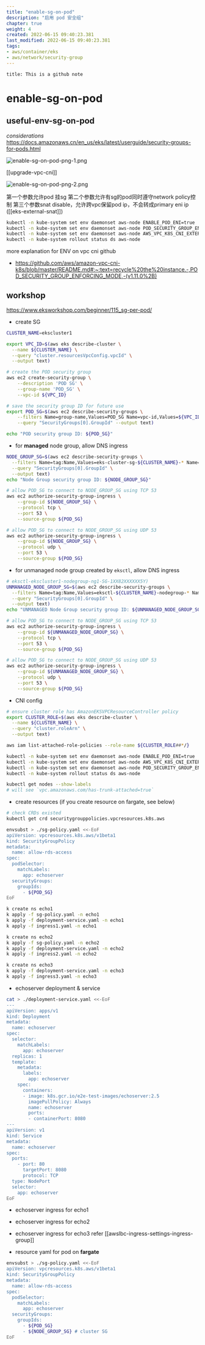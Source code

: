 ```yaml
---
title: "enable-sg-on-pod"
description: "启用 pod 安全组"
chapter: true
weight: 4
created: 2022-06-15 09:40:23.381
last_modified: 2022-06-15 09:40:23.381
tags: 
- aws/container/eks 
- aws/network/security-group 
---
```


```ad-attention
title: This is a github note
```

# enable-sg-on-pod


## useful-env-sg-on-pod

*considerations*
https://docs.amazonaws.cn/en_us/eks/latest/userguide/security-groups-for-pods.html

![enable-sg-on-pod-png-1.png](../../../git-attachment/enable-sg-on-pod-png-1.png)

[[upgrade-vpc-cni]]

![enable-sg-on-pod-png-2.png](../../../git-attachment/enable-sg-on-pod-png-2.png)

第一个参数允许pod 挂sg
第二个参数允许有sg的pod同时遵守network policy控制
第三个参数snat disable，允许跨vpc保留pod ip，不会转成primary eni ip ([[eks-external-snat]])

```sh
kubectl -n kube-system set env daemonset aws-node ENABLE_POD_ENI=true
kubectl -n kube-system set env daemonset aws-node POD_SECURITY_GROUP_ENFORCING_MODE=standard
kubectl -n kube-system set env daemonset aws-node AWS_VPC_K8S_CNI_EXTERNALSNAT=true
kubectl -n kube-system rollout status ds aws-node

```

more explanation for ENV on vpc cni github
- https://github.com/aws/amazon-vpc-cni-k8s/blob/master/README.md#:~:text=recycle%20the%20instance.-,POD_SECURITY_GROUP_ENFORCING_MODE,-(v1.11.0%2B)



## workshop
https://www.eksworkshop.com/beginner/115_sg-per-pod/

- create SG
```sh
CLUSTER_NAME=ekscluster1

export VPC_ID=$(aws eks describe-cluster \
  --name ${CLUSTER_NAME} \
  --query "cluster.resourcesVpcConfig.vpcId" \
  --output text)

# create the POD security group
aws ec2 create-security-group \
    --description 'POD SG' \
    --group-name 'POD_SG' \
    --vpc-id ${VPC_ID}

# save the security group ID for future use
export POD_SG=$(aws ec2 describe-security-groups \
    --filters Name=group-name,Values=POD_SG Name=vpc-id,Values=${VPC_ID} \
    --query "SecurityGroups[0].GroupId" --output text)

echo "POD security group ID: ${POD_SG}"

```

- for **managed** node group, allow DNS ingress
```sh
NODE_GROUP_SG=$(aws ec2 describe-security-groups \
  --filters Name=tag:Name,Values=eks-cluster-sg-${CLUSTER_NAME}-* Name=vpc-id,Values=${VPC_ID} \
  --query "SecurityGroups[0].GroupId" \
  --output text)
echo "Node Group security group ID: ${NODE_GROUP_SG}"

# allow POD_SG to connect to NODE_GROUP_SG using TCP 53
aws ec2 authorize-security-group-ingress \
    --group-id ${NODE_GROUP_SG} \
    --protocol tcp \
    --port 53 \
    --source-group ${POD_SG}

# allow POD_SG to connect to NODE_GROUP_SG using UDP 53
aws ec2 authorize-security-group-ingress \
    --group-id ${NODE_GROUP_SG} \
    --protocol udp \
    --port 53 \
    --source-group ${POD_SG}

```

- for unmanaged node group created by `eksctl`, allow DNS ingress
```sh
# eksctl-ekscluster1-nodegroup-ng1-SG-1XX82XXXXXX5Y)
UNMANAGED_NODE_GROUP_SG=$(aws ec2 describe-security-groups \
  --filters Name=tag:Name,Values=eksctl-${CLUSTER_NAME}-nodegroup-* Name=vpc-id,Values=${VPC_ID} \
  --query "SecurityGroups[0].GroupId" \
  --output text)
echo "UNMANAGED Node Group security group ID: ${UNMANAGED_NODE_GROUP_SG}"

# allow POD_SG to connect to NODE_GROUP_SG using TCP 53
aws ec2 authorize-security-group-ingress \
    --group-id ${UNMANAGED_NODE_GROUP_SG} \
    --protocol tcp \
    --port 53 \
    --source-group ${POD_SG}

# allow POD_SG to connect to NODE_GROUP_SG using UDP 53
aws ec2 authorize-security-group-ingress \
    --group-id ${UNMANAGED_NODE_GROUP_SG} \
    --protocol udp \
    --port 53 \
    --source-group ${POD_SG}

```

- CNI config
```sh
# ensure cluster role has AmazonEKSVPCResourceController policy
export CLUSTER_ROLE=$(aws eks describe-cluster \
  --name ${CLUSTER_NAME} \
  --query "cluster.roleArn" \
  --output text)

aws iam list-attached-role-policies --role-name ${CLUSTER_ROLE##*/}

```

```sh
kubectl -n kube-system set env daemonset aws-node ENABLE_POD_ENI=true
kubectl -n kube-system set env daemonset aws-node AWS_VPC_K8S_CNI_EXTERNALSNAT=true
kubectl -n kube-system set env daemonset aws-node POD_SECURITY_GROUP_ENFORCING_MODE=standard
kubectl -n kube-system rollout status ds aws-node

kubectl get nodes --show-labels
# will see `vpc.amazonaws.com/has-trunk-attached=true`

```

- create resources (if you create resource on fargate, see below)
```sh
# check CRDs existed
kubectl get crd securitygrouppolicies.vpcresources.k8s.aws

envsubst > ./sg-policy.yaml <<-EoF
apiVersion: vpcresources.k8s.aws/v1beta1
kind: SecurityGroupPolicy
metadata:
  name: allow-rds-access
spec:
  podSelector:
    matchLabels:
      app: echoserver
  securityGroups:
    groupIds:
      - ${POD_SG}
EoF

k create ns echo1
k apply -f sg-policy.yaml -n echo1
k apply -f deployment-service.yaml -n echo1
k apply -f ingress1.yaml -n echo1

k create ns echo2
k apply -f sg-policy.yaml -n echo2
k apply -f deployment-service.yaml -n echo2
k apply -f ingress2.yaml -n echo2

k create ns echo3
k apply -f deployment-service.yaml -n echo3
k apply -f ingress3.yaml -n echo3

```

- echoserver deployment & service
```sh
cat > ./deployment-service.yaml <<-EoF
---
apiVersion: apps/v1
kind: Deployment
metadata:
  name: echoserver
spec:
  selector:
    matchLabels:
      app: echoserver
  replicas: 1
  template:
    metadata:
      labels:
        app: echoserver
    spec:
      containers:
      - image: k8s.gcr.io/e2e-test-images/echoserver:2.5
        imagePullPolicy: Always
        name: echoserver
        ports:
        - containerPort: 8080
---
apiVersion: v1
kind: Service
metadata:
  name: echoserver
spec:
  ports:
    - port: 80
      targetPort: 8080
      protocol: TCP
  type: NodePort
  selector:
    app: echoserver
EoF

```

- echoserver ingress for echo1
- echoserver ingress for echo2
- echoserver ingress for echo3
refer [[awslbc-ingress-settings-ingress-group]]

- resource yaml for pod on **fargate**
```sh
envsubst > ./sg-policy.yaml <<-EoF
apiVersion: vpcresources.k8s.aws/v1beta1
kind: SecurityGroupPolicy
metadata:
  name: allow-rds-access
spec:
  podSelector:
    matchLabels:
      app: echoserver
  securityGroups:
    groupIds:
      - ${POD_SG}
      - ${NODE_GROUP_SG} # cluster SG
EoF

```





